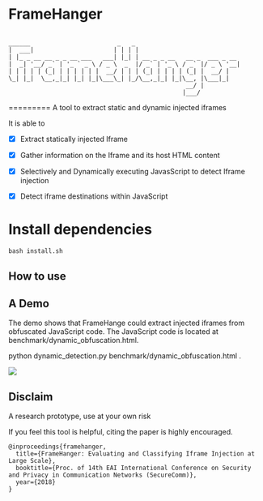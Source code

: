 # FrameHanger
```

______                        _   _
|  ___|                      | | | |
| |_ _ __ __ _ _ __ ___   ___| |_| | __ _ _ __   __ _  ___ _ __
|  _| '__/ _` | '_ ` _ \ / _ \  _  |/ _` | '_ \ / _` |/ _ \ '__|
| | | | | (_| | | | | | |  __/ | | | (_| | | | | (_| |  __/ |
\_| |_|  \__,_|_| |_| |_|\___\_| |_/\__,_|_| |_|\__, |\___|_|
                                                 __/ |
                                                |___/
```
=========
A tool to extract static and dynamic injected iframes

It is able to

- [x] Extract statically injected Iframe
- [x] Gather information on the Iframe and its host HTML content
- [x] Selectively and Dynamically executing JavasScript to detect Iframe injection
- [x] Detect iframe destinations within JavaScript


# Install dependencies

```
bash install.sh
```

## How to use



## A Demo

The demo shows that FrameHange could extract injected iframes from obfuscated JavaScript code.
The JavaScript code is located at benchmark/dynamic_obfuscation.html.

python dynamic_detection.py benchmark/dynamic_obfuscation.html .


![](https://github.com/ririhedou/FrameHanger/blob/master/benchmark/demo.gif)

## Disclaim

A research prototype, use at your own risk

If you feel this tool is helpful, citing the paper is highly encouraged.

```
@inproceedings{framehanger,
  title={FrameHanger: Evaluating and Classifying Iframe Injection at Large Scale},
  booktitle={Proc. of 14th EAI International Conference on Security and Privacy in Communication Networks (SecureComm)},
  year={2018}
}
```